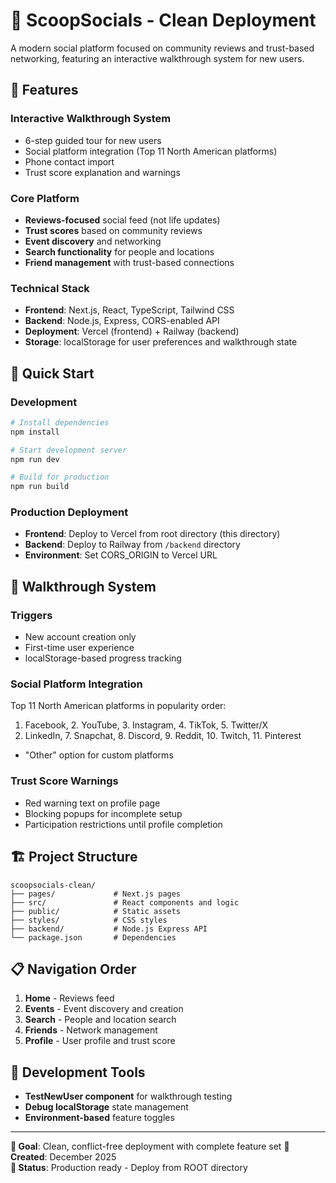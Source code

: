 # 🎯 ScoopSocials - Clean Deployment

A modern social platform focused on community reviews and trust-based networking, featuring an interactive walkthrough system for new users.

## 🚀 Features

### **Interactive Walkthrough System**
- 6-step guided tour for new users
- Social platform integration (Top 11 North American platforms)
- Phone contact import
- Trust score explanation and warnings

### **Core Platform**
- **Reviews-focused** social feed (not life updates)
- **Trust scores** based on community reviews
- **Event discovery** and networking
- **Search functionality** for people and locations
- **Friend management** with trust-based connections

### **Technical Stack**
- **Frontend**: Next.js, React, TypeScript, Tailwind CSS
- **Backend**: Node.js, Express, CORS-enabled API
- **Deployment**: Vercel (frontend) + Railway (backend)
- **Storage**: localStorage for user preferences and walkthrough state

## 📱 Quick Start

### **Development**
```bash
# Install dependencies
npm install

# Start development server
npm run dev

# Build for production
npm run build
```

### **Production Deployment**
- **Frontend**: Deploy to Vercel from root directory (this directory)
- **Backend**: Deploy to Railway from `/backend` directory
- **Environment**: Set CORS_ORIGIN to Vercel URL

## 🎯 Walkthrough System

### **Triggers**
- New account creation only
- First-time user experience
- localStorage-based progress tracking

### **Social Platform Integration**
Top 11 North American platforms in popularity order:
1. Facebook, 2. YouTube, 3. Instagram, 4. TikTok, 5. Twitter/X
6. LinkedIn, 7. Snapchat, 8. Discord, 9. Reddit, 10. Twitch, 11. Pinterest
+ "Other" option for custom platforms

### **Trust Score Warnings**
- Red warning text on profile page
- Blocking popups for incomplete setup
- Participation restrictions until profile completion

## 🏗️ Project Structure

```
scoopsocials-clean/
├── pages/             # Next.js pages
├── src/               # React components and logic
├── public/            # Static assets
├── styles/            # CSS styles
├── backend/           # Node.js Express API
└── package.json       # Dependencies
```

## 📋 Navigation Order
1. **Home** - Reviews feed
2. **Events** - Event discovery and creation  
3. **Search** - People and location search
4. **Friends** - Network management
5. **Profile** - User profile and trust score

## 🔧 Development Tools
- **TestNewUser component** for walkthrough testing
- **Debug localStorage** state management
- **Environment-based** feature toggles

---

**🎯 Goal**: Clean, conflict-free deployment with complete feature set
**📅 Created**: December 2025  
**🔧 Status**: Production ready - Deploy from ROOT directory 